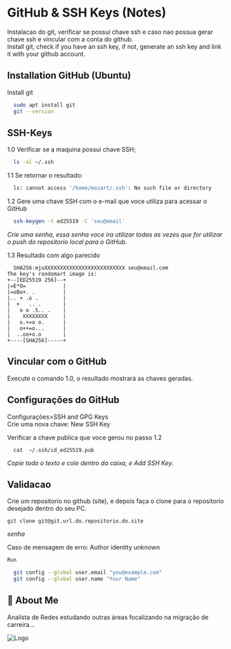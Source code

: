 # GitHub & SSH Keys (Notes)

Instalacao do git, verificar se possui chave ssh e caso nao possua gerar chave ssh e vincular com a conta do github.\
Install git, check if you have an ssh key, if not, generate an ssh key and link it with your github account.



## Installation GitHub (Ubuntu)

Install git

```bash
  sudo apt install git
  git --version
```
## SSH-Keys

1.0 Verificar se a maquina possui chave SSH;
```bash
  ls -al ~/.ssh
```
1.1 Se retornar o resultado:
```bash
  ls: cannot access '/home/mozart/.ssh': No such file or directory
```
1.2 Gere uma chave SSH com o e-mail que voce utiliza para acessar o GitHub

```bash
  ssh-keygen -t ed25519 -C 'seu@email'
```
*Crie uma senha, essa senha voce ira utilizar todas as vezes que for utilizar o push do repositorio local para o GitHub.*

1.3 Resultado com algo parecido

```
  SHA256:mjuXXXXXXXXXXXXXXXXXXXXXXXXXX seu@email.com
The key's randomart image is:
+--[ED25519 256]--+
|=E*O=            |
|=oBo+. .         |
|.. + .o .        |
|  +   .. .       |
|   o o .S.. .    |
|    XXXXXXXX     |
|   o.+=o o.      |
|   o++=o...      |
|  ..oo+o.o       |
+----[SHA256]-----+
```
## Vincular com o GitHub
Execute o comando 1.0, o resultado mostrará as chaves geradas.

## Configurações do GitHub
Configurações>SSH and GPG Keys\
Crie uma nova chave: New SSH Key

Verificar a chave publica que voce gerou no passo 1.2
```
  cat  ~/.ssh/id_ed25519.pub
```
*Copie todo o texto e cole dentro da caixa, e Add SSH Key.*

## Validacao
Crie um repositorio no github (site), e depois faça o clone para o repositorio desejado dentro do seu PC.
```
git clone git@git.url.do.repositorio.do.site
```
*senha*

Caso de mensagem de erro: Author identity unknown

```bash
Run

  git config --global user.email "you@example.com"
  git config --global user.name "Your Name"
```


## 🚀 About Me
Analista de Redes estudando outras áreas focalizando na migração de carreira...


![Logo](https://www.shutterstock.com/image-vector/pixel-art-8bit-business-computer-250nw-1861306273.jpg)

